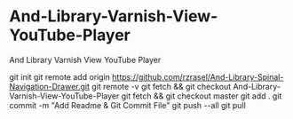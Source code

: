 # And-Library-Varnish-View-YouTube-Player
And Library Varnish View YouTube Player


git init
git remote add origin https://github.com/rzrasel/And-Library-Spinal-Navigation-Drawer.git
git remote -v
git fetch && git checkout And-Library-Varnish-View-YouTube-Player
git fetch && git checkout master
git add .
git commit -m "Add Readme & Git Commit File"
git push --all
git pull